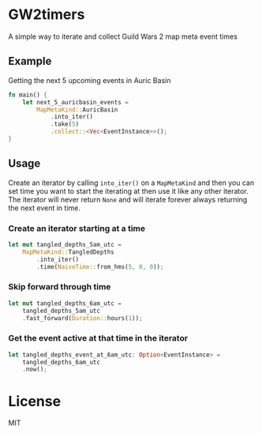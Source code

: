 # GW2timers

A simple way to iterate and collect Guild Wars 2 map meta event times

## Example

Getting the next 5 upcoming events in Auric Basin

```rust
fn main() {
    let next_5_auricbasin_events =
        MapMetaKind::AuricBasin
            .into_iter()
            .take(5)
            .collect::<Vec<EventInstance>>();
}
```

## Usage

Create an iterator by calling `into_iter()` on a `MapMetaKind` and then you can set time you want to start the iterating at then use it like any other iterator. The iterator will never return `None` and will iterate forever always returning the next event in time.

### Create an iterator starting at a time

```rust
let mut tangled_depths_5am_utc =
    MapMetaKind::TangledDepths
        .into_iter()
        .time(NaiveTime::from_hms(5, 0, 0));
```

### Skip forward through time

```rust
let mut tangled_depths_6am_utc =
    tangled_depths_5am_utc
    .fast_forward(Duration::hours(1));
```

### Get the event active at that time in the iterator

```rust
let tangled_depths_event_at_6am_utc: Option<EventInstance> =
    tangled_depths_6am_utc
    .now();
```

# License

MIT
